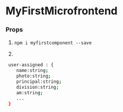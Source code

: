# MyFirstMicrofrontend


### Props
1. ```npm i myfirstcomponent --save```

2.
```bash
 user-assigned : {
    name:string;
    photo:string;
    principal:string;
    division:string;
    am:string;
    ...
 }
```


